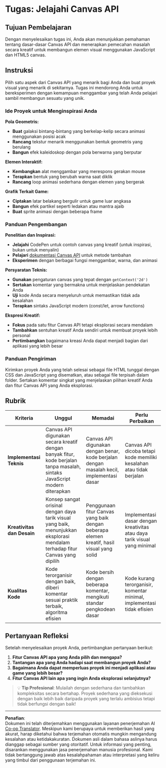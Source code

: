 <!--
CO_OP_TRANSLATOR_METADATA:
{
  "original_hash": "87cd43afe5b69dbbffb5c4b209ea6791",
  "translation_date": "2025-10-24T14:15:24+00:00",
  "source_file": "6-space-game/2-drawing-to-canvas/assignment.md",
  "language_code": "id"
}
-->
# Tugas: Jelajahi Canvas API

## Tujuan Pembelajaran

Dengan menyelesaikan tugas ini, Anda akan menunjukkan pemahaman tentang dasar-dasar Canvas API dan menerapkan pemecahan masalah secara kreatif untuk membangun elemen visual menggunakan JavaScript dan HTML5 canvas.

## Instruksi

Pilih satu aspek dari Canvas API yang menarik bagi Anda dan buat proyek visual yang menarik di sekitarnya. Tugas ini mendorong Anda untuk bereksperimen dengan kemampuan menggambar yang telah Anda pelajari sambil membangun sesuatu yang unik.

### Ide Proyek untuk Menginspirasi Anda

**Pola Geometris:**
- **Buat** galaksi bintang-bintang yang berkelap-kelip secara animasi menggunakan posisi acak
- **Rancang** tekstur menarik menggunakan bentuk geometris yang berulang
- **Bangun** efek kaleidoskop dengan pola berwarna yang berputar

**Elemen Interaktif:**
- **Kembangkan** alat menggambar yang merespons gerakan mouse
- **Terapkan** bentuk yang berubah warna saat diklik
- **Rancang** loop animasi sederhana dengan elemen yang bergerak

**Grafik Terkait Game:**
- **Ciptakan** latar belakang bergulir untuk game luar angkasa
- **Bangun** efek partikel seperti ledakan atau mantra ajaib
- **Buat** sprite animasi dengan beberapa frame

### Panduan Pengembangan

**Penelitian dan Inspirasi:**
- **Jelajahi** CodePen untuk contoh canvas yang kreatif (untuk inspirasi, bukan untuk menyalin)
- **Pelajari** [dokumentasi Canvas API](https://developer.mozilla.org/docs/Web/API/Canvas_API) untuk metode tambahan
- **Eksperimen** dengan berbagai fungsi menggambar, warna, dan animasi

**Persyaratan Teknis:**
- **Gunakan** pengaturan canvas yang tepat dengan `getContext('2d')`
- **Sertakan** komentar yang bermakna untuk menjelaskan pendekatan Anda
- **Uji** kode Anda secara menyeluruh untuk memastikan tidak ada kesalahan
- **Terapkan** sintaks JavaScript modern (const/let, arrow functions)

**Ekspresi Kreatif:**
- **Fokus** pada satu fitur Canvas API tetapi eksplorasi secara mendalam
- **Tambahkan** sentuhan kreatif Anda sendiri untuk membuat proyek lebih personal
- **Pertimbangkan** bagaimana kreasi Anda dapat menjadi bagian dari aplikasi yang lebih besar

### Panduan Pengiriman

Kirimkan proyek Anda yang telah selesai sebagai file HTML tunggal dengan CSS dan JavaScript yang disematkan, atau sebagai file terpisah dalam folder. Sertakan komentar singkat yang menjelaskan pilihan kreatif Anda dan fitur Canvas API yang Anda eksplorasi.

## Rubrik

| Kriteria | Unggul | Memadai | Perlu Perbaikan |
|----------|--------|---------|-----------------|
| **Implementasi Teknis** | Canvas API digunakan secara kreatif dengan banyak fitur, kode berjalan tanpa masalah, sintaks JavaScript modern diterapkan | Canvas API digunakan dengan benar, kode berjalan dengan masalah kecil, implementasi dasar | Canvas API dicoba tetapi kode memiliki kesalahan atau tidak berjalan |
| **Kreativitas dan Desain** | Konsep sangat orisinal dengan daya tarik visual yang baik, menunjukkan eksplorasi mendalam terhadap fitur Canvas yang dipilih | Penggunaan fitur Canvas yang baik dengan beberapa elemen kreatif, hasil visual yang solid | Implementasi dasar dengan kreativitas atau daya tarik visual yang minimal |
| **Kualitas Kode** | Kode terorganisir dengan baik, diberi komentar sesuai praktik terbaik, algoritma efisien | Kode bersih dengan beberapa komentar, mengikuti standar pengkodean dasar | Kode kurang terorganisir, komentar minimal, implementasi tidak efisien |

## Pertanyaan Refleksi

Setelah menyelesaikan proyek Anda, pertimbangkan pertanyaan berikut:

1. **Fitur Canvas API apa yang Anda pilih dan mengapa?**
2. **Tantangan apa yang Anda hadapi saat membangun proyek Anda?**
3. **Bagaimana Anda dapat memperluas proyek ini menjadi aplikasi atau game yang lebih besar?**
4. **Fitur Canvas API lain apa yang ingin Anda eksplorasi selanjutnya?**

> 💡 **Tip Profesional**: Mulailah dengan sederhana dan tambahkan kompleksitas secara bertahap. Proyek sederhana yang dieksekusi dengan baik lebih baik daripada proyek yang terlalu ambisius tetapi tidak berfungsi dengan baik!

---

**Penafian**:  
Dokumen ini telah diterjemahkan menggunakan layanan penerjemahan AI [Co-op Translator](https://github.com/Azure/co-op-translator). Meskipun kami berupaya untuk memberikan hasil yang akurat, harap diketahui bahwa terjemahan otomatis mungkin mengandung kesalahan atau ketidakakuratan. Dokumen asli dalam bahasa aslinya harus dianggap sebagai sumber yang otoritatif. Untuk informasi yang penting, disarankan menggunakan jasa penerjemahan manusia profesional. Kami tidak bertanggung jawab atas kesalahpahaman atau interpretasi yang keliru yang timbul dari penggunaan terjemahan ini.